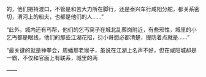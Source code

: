 的，他们把持渡口，不管是和苦大力所在脚行，还是泰兴车行咸阳分舵，都关系密切，渭河上的船夫，也都是他们的人……”

“此外，城内还有丐帮，他们的乞丐窝子在城北乱葬岗附近，有些邪性，城里的小乞丐都是眼线，他们的那些江湖花招，衍小哥想必都清楚，提防着点就是……”

“最关键的就是神拳会，周蟠那老猴子，虽说在江湖上名声不好，但在咸阳城却是一霸，不仅和官面上有联系，城里的两

——

